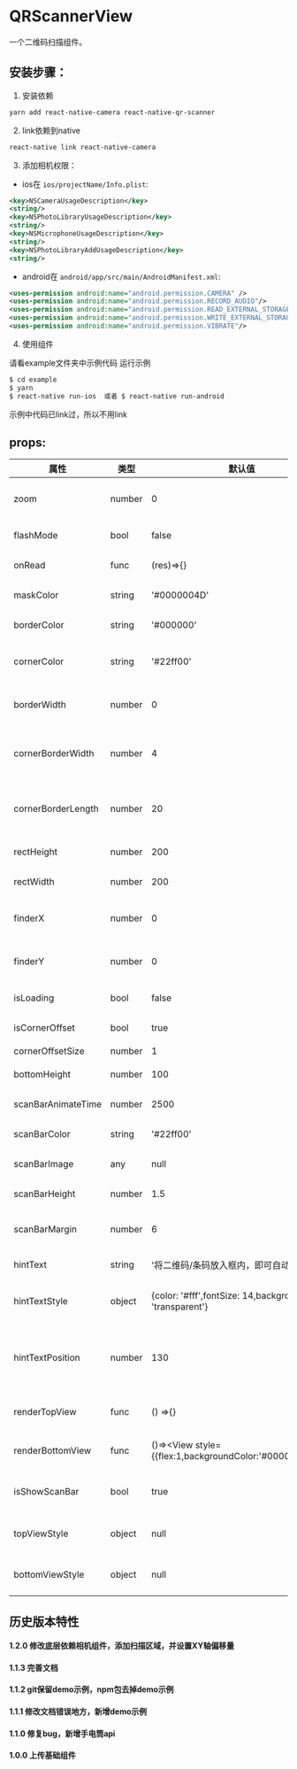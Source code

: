 # QRScannerView
一个二维码扫描组件。

## 安装步骤：

1. 安装依赖
  ```bash
  yarn add react-native-camera react-native-qr-scanner
  ```

2. link依赖到native 
  ```bash
  react-native link react-native-camera
  ```

3. 添加相机权限：
- ios在 `ios/projectName/Info.plist`:
```xml
<key>NSCameraUsageDescription</key>
<string/>
<key>NSPhotoLibraryUsageDescription</key>
<string/>
<key>NSMicrophoneUsageDescription</key>
<string/>
<key>NSPhotoLibraryAddUsageDescription</key>
<string/>
```
- android在 `android/app/src/main/AndroidManifest.xml`:
```xml
<uses-permission android:name="android.permission.CAMERA" />
<uses-permission android:name="android.permission.RECORD_AUDIO"/>
<uses-permission android:name="android.permission.READ_EXTERNAL_STORAGE" />
<uses-permission android:name="android.permission.WRITE_EXTERNAL_STORAGE" />
<uses-permission android:name="android.permission.VIBRATE"/>
```

4. 使用组件

请看example文件夹中示例代码
运行示例
```bash
$ cd example
$ yarn
$ react-native run-ios  或者 $ react-native run-android  
```
示例中代码已link过，所以不用link

## props:

| 属性                | 类型    | 默认值          | 备注 |
| -------------      | ------- | -------------  | ------------- |
| zoom          | number    | 0          |   相机焦距 范围0-1  |
| flashMode          | bool    | false          |   开启手电筒  |
| onRead             | func    | (res)=>{}      | 扫描回调 |
| maskColor          | string  | '#0000004D'    | 遮罩层颜色  |
| borderColor        | string  | '#000000'      | 边框颜色  |
| cornerColor        | string  | '#22ff00'      | 扫描框转角的颜色  |
| borderWidth        | number  | 0              | 扫描框的边框宽度  |
| cornerBorderWidth  | number  | 4              | 扫描框转角的border宽度  |
| cornerBorderLength | number  | 20             | 扫描框转角的宽度高度  |
| rectHeight         | number  | 200            | 扫描框高度  |
| rectWidth          | number  | 200            | 扫描框宽度  |
| finderX             | number  | 0            | 扫描框X轴偏移量  |
| finderY             | number  | 0            | 扫描框Y轴偏移量  |
| isLoading          | bool    | false          | 渲染加载动画  |
| isCornerOffset     | bool    | true           | 边角是否偏移  |
| cornerOffsetSize   | number  | 1              | 偏移量  |
| bottomHeight       | number  | 100            | 底部预留高度  |
| scanBarAnimateTime | number  | 2500           | 扫描线时间  |
| scanBarColor       | string  | '#22ff00'      | 扫描线颜色  |
| scanBarImage       | any     | null           | 扫描线图片  |
| scanBarHeight      | number  | 1.5            | 扫描线高度  |
| scanBarMargin      | number  | 6              | 扫描线左右margin  |
| hintText           | string  | '将二维码/条码放入框内，即可自动扫描'| 提示字符串  |
| hintTextStyle      | object  | {color: '#fff',fontSize: 14,backgroundColor: 'transparent'} | 提示字符串样式  |
| hintTextPosition   | number  | 130            | 提示字符串距离容器底部的值  |
| renderTopView      | func    | () =>{}        | render顶部View  |
| renderBottomView   | func    | ()=><View style={{flex:1,backgroundColor:'#0000004D'}}/> | render底部View  |
| isShowScanBar      | bool    | true           | 是否显示扫描线  |
| topViewStyle       | object  | null           | render顶部容器样式  |
| bottomViewStyle    | object  | null           | render底部容器样式  |    


## 历史版本特性
#### 1.2.0  修改底层依赖相机组件，添加扫描区域，并设置XY轴偏移量
#### 1.1.3  完善文档
#### 1.1.2  git保留demo示例，npm包去掉demo示例
#### 1.1.1  修改文档错误地方，新增demo示例
#### 1.1.0  修复bug，新增手电筒api
#### 1.0.0  上传基础组件




